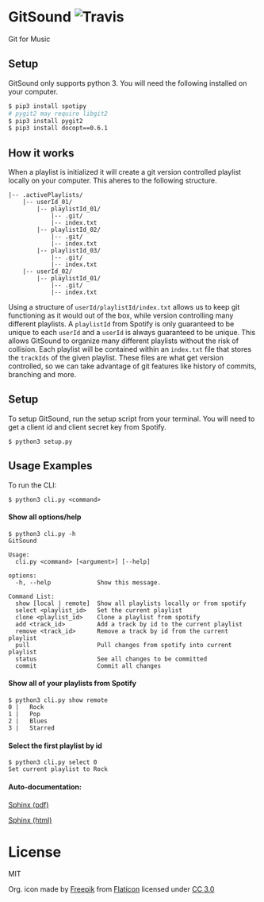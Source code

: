 # GitSound ![Travis](https://travis-ci.org/GitSound/GitSound.svg?branch=show-local)
Git for Music

## Setup

GitSound only supports python 3. You will need the following installed on your computer.

```sh
$ pip3 install spotipy
# pygit2 may require libgit2
$ pip3 install pygit2
$ pip3 install docopt==0.6.1
```

## How it works

When a playlist is initialized it will create a git version controlled playlist locally on your computer. This aheres to the following structure.

```
|-- .activePlaylists/
    |-- userId_01/
        |-- playlistId_01/
            |-- .git/
            |-- index.txt
        |-- playlistId_02/
            |-- .git/
            |-- index.txt
        |-- playlistId_03/
            |-- .git/
            |-- index.txt
    |-- userId_02/
        |-- playlistId_01/
            |-- .git/
            |-- index.txt
```

Using a structure of `userId/playlistId/index.txt` allows us to keep git functioning as it would out of the box, while version controlling many different playlists. A `playlistId` from Spotify is only guaranteed to be unique to each `userId` and a `userId` is always guaranteed to be unique. This allows GitSound to organize many different playlists without the risk of collision. Each playlist will be contained within an `index.txt` file that stores the `trackIds` of the given playlist. These files are what get version controlled, so we can take advantage of git features like history of commits, branching and more.

## Setup

To setup GitSound, run the setup script from your terminal. You will need to get a client id and client secret key from Spotify.

```
$ python3 setup.py
```

## Usage Examples

To run the CLI:

```
$ python3 cli.py <command>
```

#### Show all options/help
```
$ python3 cli.py -h
GitSound

Usage:
  cli.py <command> [<argument>] [--help]

options:
  -h, --help             Show this message.

Command List:
  show [local | remote]  Show all playlists locally or from spotify
  select <playlist_id>   Set the current playlist
  clone <playlist_id>    Clone a playlist from spotify
  add <track_id>         Add a track by id to the current playlist
  remove <track_id>      Remove a track by id from the current playlist
  pull                   Pull changes from spotify into current playlist
  status                 See all changes to be committed
  commit                 Commit all changes
```

#### Show all of your playlists from Spotify
```
$ python3 cli.py show remote
0 |   Rock
1 |   Pop
2 |   Blues
3 |   Starred
```

#### Select the first playlist by id
```
$ python3 cli.py select 0
Set current playlist to Rock
```

#### Auto-documentation: 
[Sphinx (pdf)](https://github.com/GitSound/GitSound/blob/autodoc/backend/_build/latex/GitSound.pdf)

[Sphinx (html)](https://github.com/GitSound/GitSound/blob/autodoc/backend/_build/html/code.html)

# License
MIT

Org. icon made by [Freepik](http://www.freepik.com) from [Flaticon](http://www.flaticon.com) licensed under [CC 3.0](http://creativecommons.org/licenses/by/3.0/)
